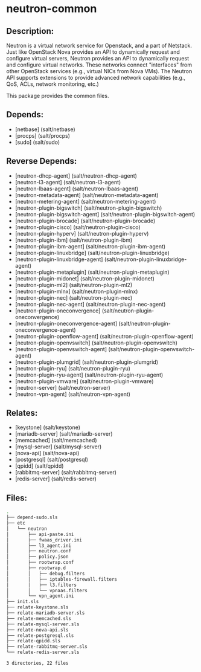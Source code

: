 # neutron-common

## Description:

Neutron is a virtual network service for Openstack, and a part of Netstack. Just like OpenStack Nova provides an API to dynamically request and configure virtual servers, Neutron provides an API to dynamically request and configure virtual networks. These networks connect "interfaces" from other OpenStack services (e.g., virtual NICs from Nova VMs). The Neutron API supports extensions to provide advanced network capabilities (e.g., QoS, ACLs, network monitoring, etc.)

This package provides the common files.

## Depends:

  -  [netbase] (salt/netbase)
  -  [procps] (salt/procps)
  -  [sudo] (salt/sudo)

## Reverse Depends:

  -  [neutron-dhcp-agent] (salt/neutron-dhcp-agent)
  -  [neutron-l3-agent] (salt/neutron-l3-agent)
  -  [neutron-lbaas-agent] (salt/neutron-lbaas-agent)
  -  [neutron-metadata-agent] (salt/neutron-metadata-agent)
  -  [neutron-metering-agent] (salt/neutron-metering-agent)
  -  [neutron-plugin-bigswitch] (salt/neutron-plugin-bigswitch)
  -  [neutron-plugin-bigswitch-agent] (salt/neutron-plugin-bigswitch-agent)
  -  [neutron-plugin-brocade] (salt/neutron-plugin-brocade)
  -  [neutron-plugin-cisco] (salt/neutron-plugin-cisco)
  -  [neutron-plugin-hyperv] (salt/neutron-plugin-hyperv)
  -  [neutron-plugin-ibm] (salt/neutron-plugin-ibm)
  -  [neutron-plugin-ibm-agent] (salt/neutron-plugin-ibm-agent)
  -  [neutron-plugin-linuxbridge] (salt/neutron-plugin-linuxbridge)
  -  [neutron-plugin-linuxbridge-agent] (salt/neutron-plugin-linuxbridge-agent)
  -  [neutron-plugin-metaplugin] (salt/neutron-plugin-metaplugin)
  -  [neutron-plugin-midonet] (salt/neutron-plugin-midonet)
  -  [neutron-plugin-ml2] (salt/neutron-plugin-ml2)
  -  [neutron-plugin-mlnx] (salt/neutron-plugin-mlnx)
  -  [neutron-plugin-nec] (salt/neutron-plugin-nec)
  -  [neutron-plugin-nec-agent] (salt/neutron-plugin-nec-agent)
  -  [neutron-plugin-oneconvergence] (salt/neutron-plugin-oneconvergence)
  -  [neutron-plugin-oneconvergence-agent] (salt/neutron-plugin-oneconvergence-agent)
  -  [neutron-plugin-openflow-agent] (salt/neutron-plugin-openflow-agent)
  -  [neutron-plugin-openvswitch] (salt/neutron-plugin-openvswitch)
  -  [neutron-plugin-openvswitch-agent] (salt/neutron-plugin-openvswitch-agent)
  -  [neutron-plugin-plumgrid] (salt/neutron-plugin-plumgrid)
  -  [neutron-plugin-ryu] (salt/neutron-plugin-ryu)
  -  [neutron-plugin-ryu-agent] (salt/neutron-plugin-ryu-agent)
  -  [neutron-plugin-vmware] (salt/neutron-plugin-vmware)
  -  [neutron-server] (salt/neutron-server)
  -  [neutron-vpn-agent] (salt/neutron-vpn-agent)

## Relates:

  -  [keystone] (salt/keystone)
  -  [mariadb-server] (salt/mariadb-server)
  -  [memcached] (salt/memcached)
  -  [mysql-server] (salt/mysql-server)
  -  [nova-api] (salt/nova-api)
  -  [postgresql] (salt/postgresql)
  -  [qpidd] (salt/qpidd)
  -  [rabbitmq-server] (salt/rabbitmq-server)
  -  [redis-server] (salt/redis-server)

## Files:

```bash
.
├── depend-sudo.sls
├── etc
│   └── neutron
│       ├── api-paste.ini
│       ├── fwaas_driver.ini
│       ├── l3_agent.ini
│       ├── neutron.conf
│       ├── policy.json
│       ├── rootwrap.conf
│       ├── rootwrap.d
│       │   ├── debug.filters
│       │   ├── iptables-firewall.filters
│       │   ├── l3.filters
│       │   └── vpnaas.filters
│       └── vpn_agent.ini
├── init.sls
├── relate-keystone.sls
├── relate-mariadb-server.sls
├── relate-memcached.sls
├── relate-mysql-server.sls
├── relate-nova-api.sls
├── relate-postgresql.sls
├── relate-qpidd.sls
├── relate-rabbitmq-server.sls
└── relate-redis-server.sls

3 directories, 22 files
```
